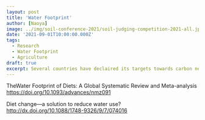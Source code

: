 ```yaml
---
layout: post
title: 'Water Footprint'
author: [Naoya]
image: ../img/soil-conference-2021/soil-judging-competition-2021-all.jpg
date: '2021-09-01T10:00:00.000Z'
tags:
  - Research
  - Water Footprint
  - Agriculture
draft: true
excerpt: Several countries have declaired its targets towards carbon neutral... how can it be achieved?
---
```


TheWater Footprint of Diets: A Global Systematic Review and Meta-analysis
https://doi.org/10.1093/advances/nmz091

Diet change—a solution to reduce water use?
http://dx.doi.org/10.1088/1748-9326/9/7/074016

<br>
